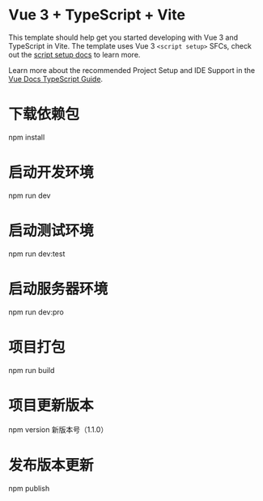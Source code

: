 # Vue 3 + TypeScript + Vite

This template should help get you started developing with Vue 3 and TypeScript in Vite. The template uses Vue 3 `<script setup>` SFCs, check out the [script setup docs](https://v3.vuejs.org/api/sfc-script-setup.html#sfc-script-setup) to learn more.

Learn more about the recommended Project Setup and IDE Support in the [Vue Docs TypeScript Guide](https://vuejs.org/guide/typescript/overview.html#project-setup).

# 下载依赖包

npm install

# 启动开发环境

npm run dev

# 启动测试环境

npm run dev:test

# 启动服务器环境

npm run dev:pro

# 项目打包

npm run build

# 项目更新版本

npm version 新版本号（1.1.0）

# 发布版本更新

npm publish
